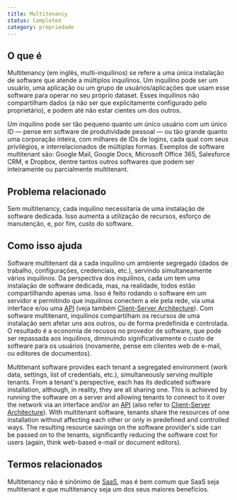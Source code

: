 ```yaml
---
title: Multitenancy
status: Completed
category: propriedade
---
```


## O que é

Multitenancy (em inglês, multi-inquilinos) se refere a uma única instalação de software que atende a múltiplos inquilinos. Um inquilino pode ser um usuário, uma aplicação ou um grupo de usuários/aplicações que usam esse software para operar no seu próprio dataset. Esses inquilinos não compartilham dados (a não ser que explicitamente configurado pelo proprietário), e podem até não estar cientes um dos outros.

Um inquilino pode ser tão pequeno quanto um único usuário com um único ID — pense em software de produtividade pessoal — ou tão grande quanto uma corporação inteira, com milhares de IDs de logins, cada qual com seus privilégios, e interrelacionados de múltiplas formas.
Exemplos de software multitenant são: Google Mail, Google Docs, Microsoft Office 365, Salesforce CRM, e Dropbox, dentre tantos outros softwares que podem ser inteiramente ou parcialmente multitenant.


## Problema relacionado 

Sem multitenancy, cada inquilino necessitaria de uma instalação de software dedicada. Isso aumenta a utilização de recursos, esforço de manutenção, e, por fim, custo do software.

## Como isso ajuda

Software multitenant dá a cada inquilino um ambiente segregado (dados de trabalho, configurações, credenciais, etc.), servindo simultaneamente vários inquilinos. Da perspectiva dos inquilinos, cada um tem uma instalação de software dedicada, mas, na realidade, todos estão compartilhando apenas uma. Isso é feito rodando o software em um servidor e permitindo que inquilinos conectem a ele pela rede, via uma interface e/ou uma [API](/pt-br/application-programming-interface/) (veja também [Client-Server Architecture](/pt-br/client-server-architecture/)).
Com software multitenant, inquilinos compartilham os recursos de uma instalação sem afetar uns aos outros, ou de forma predefinida e controlada. O resultado é a economia de recusos no provedor de software, que pode ser repassada aos inquilinos, diminuindo significativamente o custo de software para os usuários (novamente, pense em clientes web de e-mail, ou editores de documentos).


Multitenant software provides each tenant a segregated environment (work data, settings, list of credentials, etc.), simultaneously serving multiple tenants. From a tenant's perspective, each has its dedicated software installation, although, in reality, they are all sharing one. This is achieved by running the software on a server and allowing tenants to connect to it over the network via an interface and/or an [API](/pt-br/application-programming-interface/) (also refer to [Client-Server Architecture](/pt-br/client-server-architecture/)).
With multitenant software, tenants share the resources of one installation without affecting each other or only in predefined and controlled ways. The resulting resource savings on the software provider's side can be passed on to the tenants, significantly reducing the software cost for users (again, think web-based e-mail or document editors).

## Termos relacionados

Multitenancy não é sinônimo de [SaaS](/pt-br/software-as-a-service/), mas é bem comum que SaaS seja multitenant e que multitenancy seja um dos seus maiores benefícios. 